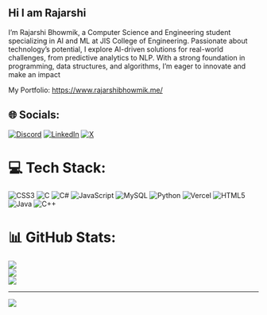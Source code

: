 ## Hi I am Rajarshi

I’m Rajarshi Bhowmik, a Computer Science and Engineering student specializing in AI and ML at JIS College of Engineering. Passionate about technology’s potential, I explore AI-driven solutions for real-world challenges, from predictive analytics to NLP. With a strong foundation in programming, data structures, and algorithms, I’m eager to innovate and make an impact

 My Portfolio: https://www.rajarshibhowmik.me/

## 🌐 Socials:
[![Discord](https://img.shields.io/badge/Discord-%237289DA.svg?logo=discord&logoColor=white)](https://discord.gg/rajo_7811) [![LinkedIn](https://img.shields.io/badge/LinkedIn-%230077B5.svg?logo=linkedin&logoColor=white)](https://www.linkedin.com/in/rajarshi-bhowmik-4419212b8/) [![X](https://img.shields.io/badge/X-black.svg?logo=X&logoColor=white)](https://x.com/Rajo_7811) 

# 💻 Tech Stack:
![CSS3](https://img.shields.io/badge/css3-%231572B6.svg?style=for-the-badge&logo=css3&logoColor=white) ![C](https://img.shields.io/badge/c-%2300599C.svg?style=for-the-badge&logo=c&logoColor=white) ![C#](https://img.shields.io/badge/c%23-%23239120.svg?style=for-the-badge&logo=csharp&logoColor=white) ![JavaScript](https://img.shields.io/badge/javascript-%23323330.svg?style=for-the-badge&logo=javascript&logoColor=%23F7DF1E) ![MySQL](https://img.shields.io/badge/mysql-4479A1.svg?style=for-the-badge&logo=mysql&logoColor=white) ![Python](https://img.shields.io/badge/python-3670A0?style=for-the-badge&logo=python&logoColor=ffdd54) ![Vercel](https://img.shields.io/badge/vercel-%23000000.svg?style=for-the-badge&logo=vercel&logoColor=white) ![HTML5](https://img.shields.io/badge/html5-%23E34F26.svg?style=for-the-badge&logo=html5&logoColor=white) ![Java](https://img.shields.io/badge/java-%23ED8B00.svg?style=for-the-badge&logo=openjdk&logoColor=white) ![C++](https://img.shields.io/badge/c++-%2300599C.svg?style=for-the-badge&logo=c%2B%2B&logoColor=white)
# 📊 GitHub Stats:
![](https://github-readme-stats.vercel.app/api?username=Rajarshi8&theme=radical&hide_border=false&include_all_commits=true&count_private=false)<br/>
![](https://nirzak-streak-stats.vercel.app/?user=Rajarshi8&theme=radical&hide_border=false)<br/>
![](https://github-readme-stats.vercel.app/api/top-langs/?username=Rajarshi8&theme=radical&hide_border=false&include_all_commits=true&count_private=false&layout=compact)

---
[![](https://visitcount.itsvg.in/api?id=Rajarshi8&icon=0&color=0)](https://visitcount.itsvg.in)

<!-- Proudly created with GPRM ( https://gprm.itsvg.in ) -->

<!-- Proudly created with GPRM ( https://gprm.itsvg.in ) -->
